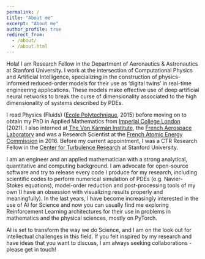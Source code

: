 ```yaml
---
permalink: /
title: "About me"
excerpt: "About me"
author_profile: true
redirect_from: 
  - /about/
  - /about.html
---
```


Hola! I am Research Fellow in the Department of Aeronautics & Astronautics at Stanford University. I work at the intersection of Computational Physics and 
Artificial Intelligence, specializing in the construction of physics-informed reduced-order models for their use as ‘digital twins’ in 
real-time engineering applications. These models make effective use of deep artificial neural networks to break the curse of dimensionality associated to 
the high dimensionality of systems described by PDEs.

I read Physics (Fluids) ([Ecole Polytechnique](https://www.polytechnique.edu/), 2015) 
before moving on to obtain my PhD in Applied Mathematics from [Imperial College London](https://www.imperial.ac.uk/) (2021). I also interned at 
[The Von Kármán Institute](https://www.vki.ac.be/), the [French Aerospace Laboratory](https://www.onera.fr/) and was a Research Scientist at the 
[French Atomic Energy Commission](https://www.cea.fr/) in 2016. Before my current appointment, I was a CTR Research Fellow in the 
[Center for Turbulence Research](https://ctr.stanford.edu/) at Stanford University.

I am an engineer and an applied mathematician with a strong analytical, quantitative and computing background. I am advocate for open-source software and
try to release every code I produce for my research, including scientific codes to perform numerical simulation of PDEs (e.g. Navier-Stokes equations), 
model-order reduction and post-processing tools of my own (I have an obsession with visualizing results properly and meaningfully). In the last years,
I have become increasingly interested in the use of AI for Science and now you can usually find me exploring Reinforcement Learning architectures for their
use in problems in mathematics and the physical sciences, mostly on PyTorch. 

AI is set to transform the way we do Science, and I am on the look out for intellectual challenges in this field. If you felt inspired by my research and
have ideas that you want to discuss, I am always seeking collaborations - please get in touch!  
